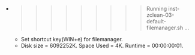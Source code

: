 * >>>>>>>>> Running inst-zclean-03-default-filemanager.sh ...
  * Set shortcut key(WIN+e) for filemanager.
  * Disk size = 6092252K. Space Used = 4K. Runtime = 00:00:00:01.

